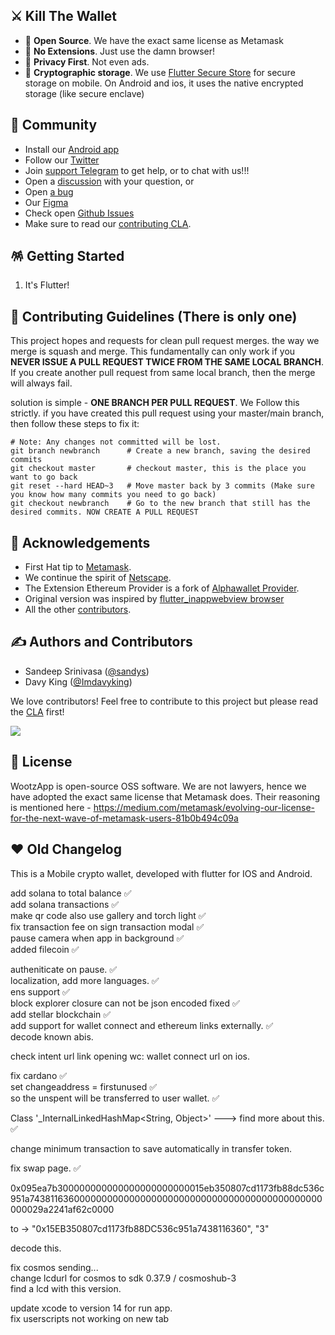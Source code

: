 

## ⚔️ Kill The Wallet

- 👐 **Open Source**. We have the exact same license as Metamask
- 🎁 **No Extensions**. Just use the damn browser!
- 🙈 **Privacy First**. Not even ads.
- 🔐 **Cryptographic storage**. We use [Flutter Secure Store](https://pub.dev/packages/flutter_secure_storage) for secure storage on mobile. On Android and ios, it uses the native encrypted storage (like secure enclave)


## 🎊 Community

- Install our [Android app](https://play.google.com/store/apps/details?id=com.wootzapp.browser)
- Follow our [Twitter](https://twitter.com/wootzapp)
- Join  [support Telegram](https://t.me/wootzapp) to get help, or to chat with us!!!
- Open a [discussion](https://github.com/wootzapp/wootz-browser/discussions/new) with your question, or
- Open [a bug](https://github.com/wootzapp/wootz-browser/issues/new)
- Our [Figma](https://www.figma.com/file/ZiV1e5dTxNU20so3foISK7/wootzapp)
- Check open [Github Issues](https://github.com/wootzapp/wootz-browser/issues)
- Make sure to read our [contributing CLA](https://github.com/wootzapp/.github/blob/main/CLA.md).

## 🪅 Getting Started

1. It's Flutter!

## 🧐 Contributing Guidelines (There is only one)

This project hopes and requests for clean pull request merges. the way we merge is squash and merge. This fundamentally can only work if you **NEVER ISSUE A PULL REQUEST TWICE FROM THE SAME LOCAL BRANCH**. If you create another pull request from same local branch, then the merge will always fail.

solution is simple - **ONE BRANCH PER PULL REQUEST**. We Follow this strictly. if you have created this pull request using your master/main branch, then follow these steps to fix it:
```
# Note: Any changes not committed will be lost.
git branch newbranch      # Create a new branch, saving the desired commits
git checkout master       # checkout master, this is the place you want to go back
git reset --hard HEAD~3   # Move master back by 3 commits (Make sure you know how many commits you need to go back)
git checkout newbranch    # Go to the new branch that still has the desired commits. NOW CREATE A PULL REQUEST
```

## 💌 Acknowledgements

- First Hat tip to  [Metamask](https://github.com/MetaMask).
- We continue the spirit of [Netscape](http://ftp.mozilla.org/pub/mozilla/source/).
- The Extension Ethereum Provider is a fork of [Alphawallet Provider](https://github.com/AlphaWallet/AlphaWallet-web3-provider).
- Original version was inspired by [flutter_inappwebview browser](https://github.com/pichillilorenzo/flutter_browser_app)
- All the other [contributors](https://github.com/wootzapp/wootz-browser/graphs/contributors).

## ✍️ Authors and Contributors

- Sandeep Srinivasa ([@sandys](https://twitter.com/sandeepssrin))
- Davy King ([@Imdavyking](https://github.com/Imdavyking))

We love contributors! Feel free to contribute to this project but please read the [CLA](https://github.com/wootzapp/.github/blob/main/CLA.md) first!

<a href="https://github.com/wootzapp/wootz-browser/graphs/contributors">
  <img src="https://contrib.rocks/image?repo=wootzapp/wootz-browser&max=300&columns=12&anon=0" />
</a>

## 📜 License

WootzApp is open-source OSS software. We are not lawyers, hence we have adopted the exact same license that Metamask does. Their reasoning is mentioned here - https://medium.com/metamask/evolving-our-license-for-the-next-wave-of-metamask-users-81b0b494c09a



## ❤️ Old Changelog



This is a Mobile crypto wallet, developed with flutter for IOS and Android.

add solana to total balance ✅  
add solana transactions ✅  
make qr code also use gallery and torch light ✅  
fix transaction fee on sign transaction modal ✅  
pause camera when app in background ✅  
added filecoin ✅  

autheniticate on pause. ✅  
localization, add more languages. ✅  
ens support ✅  
block explorer closure can not be json encoded fixed ✅  
add stellar blockchain ✅  
add support for wallet connect and ethereum links externally. ✅  
decode known abis.  

check intent url link opening wc: wallet connect url on ios.  

fix cardano ✅  
set changeaddress = firstunused ✅  
so the unspent will be transferred to user wallet. ✅  

Class '\_InternalLinkedHashMap<String, Object>' ---> find more about this. ✅  

change minimum transaction to save automatically in transfer token.  

fix swap page. ✅  

0x095ea7b300000000000000000000000015eb350807cd1173fb88dc536c951a743811636000000000000000000000000000000000000000000000000029a2241af62c0000  

to -> "0x15EB350807cd1173fb88DC536c951a7438116360", "3"  

decode this.  

fix cosmos sending...  
change lcdurl for cosmos to sdk 0.37.9 / cosmoshub-3  
find a lcd with this version.  

update xcode to version 14 for run app.  
fix userscripts not working on new tab  
